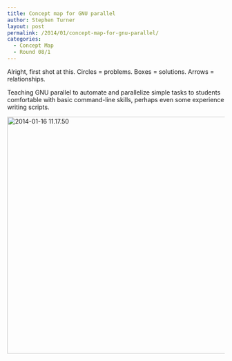 ```yaml
---
title: Concept map for GNU parallel
author: Stephen Turner
layout: post
permalink: /2014/01/concept-map-for-gnu-parallel/
categories:
  - Concept Map
  - Round 08/1
---
```

Alright, first shot at this. Circles = problems. Boxes = solutions. Arrows = relationships.

Teaching GNU parallel to automate and parallelize simple tasks to students comfortable with basic command-line skills, perhaps even some experience writing scripts.

[<img class="alignnone size-large wp-image-5479" alt="2014-01-16 11.17.50" src="http://teaching.software-carpentry.org/wp-content/uploads/2014/01/2014-01-16-11.17.50-1024x796.jpg" width="707" height="549" />][1]

 [1]: http://teaching.software-carpentry.org/wp-content/uploads/2014/01/2014-01-16-11.17.50.jpg